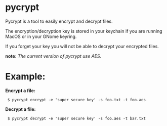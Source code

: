 pycrypt
=======

Pycrypt is a tool to easily encrypt and decrypt files.

The encryption/decryption key is stored in your keychain if you are
running MacOS or in your GNome keyring.

If you forget your key you will not be able to decrypt your encrypted
files.

**note:** *The current version of pycrypt use AES.*


Example:
========

**Encrypt a file:**
```shell
 $ pycrypt encrypt -e 'super secure key' -s foo.txt -t foo.aes
```

**Decrypt a file:**
```shell
 $ pycrypt decrypt -e 'super secure key' -s foo.aes -t bar.txt
```
